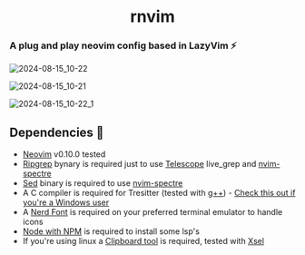 <h1 align="center">rnvim</h1>

### A plug and play neovim config based in LazyVim ⚡️

![2024-08-15_10-22](https://github.com/user-attachments/assets/1c9fc08d-b7fa-4c35-a1e7-1e50c6e1978b)

![2024-08-15_10-21](https://github.com/user-attachments/assets/aa5bc521-409d-4b04-b15f-963cd086880c)

![2024-08-15_10-22_1](https://github.com/user-attachments/assets/c83a804f-4165-421e-a8b2-13601b9e54e7)

## Dependencies 🧩

- [Neovim](https://github.com/neovim/neovim) v0.10.0 tested
- [Ripgrep](https://github.com/BurntSushi/ripgrep) bynary is required just to use [Telescope](https://github.com/nvim-pack/nvim-spectre) live_grep and [nvim-spectre](https://github.com/nvim-pack/nvim-spectre)
- [Sed](https://www.gnu.org/software/sed/) binary is required to use [nvim-spectre](https://github.com/nvim-pack/nvim-spectre)
- A C compiler is required for Tresitter (tested with [g++](https://gcc.gnu.org/)) - [Check this out if you're a Windows user](https://github.com/nvim-treesitter/nvim-treesitter/wiki/Windows-support)
- A [Nerd Font](https://www.nerdfonts.com/) is required on your preferred terminal emulator to handle icons
- [Node with NPM](https://nodejs.org/es) is required to install some lsp's
- If you're using linux a [Clipboard tool](https://neovim.io/doc/user/provider.html#provider-clipboard) is required, tested with [Xsel](https://github.com/kfish/xsel)
